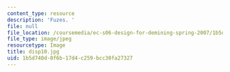 ```yaml
---
content_type: resource
description: 'Fuzes. '
file: null
file_location: /coursemedia/ec-s06-design-for-demining-spring-2007/1b5d740d0f6b17d4c259bcc30fa27327_disp10.jpg
file_type: image/jpeg
resourcetype: Image
title: disp10.jpg
uid: 1b5d740d-0f6b-17d4-c259-bcc30fa27327
---
```

